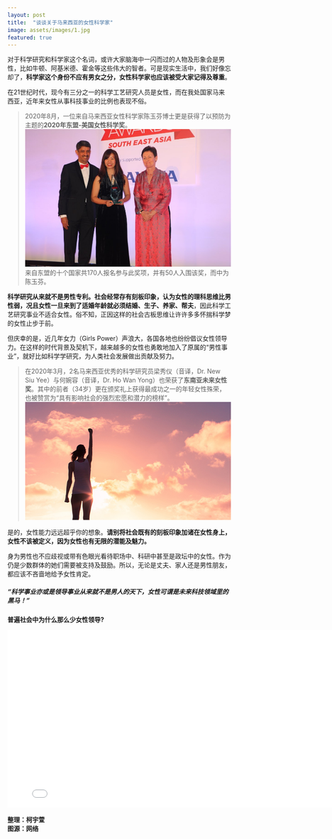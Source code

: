 ```yaml
---
layout: post
title:  "谈谈关于马来西亚的女性科学家"
image: assets/images/1.jpg
featured: true
---
```


对于科学研究和科学家这个名词，或许大家脑海中一闪而过的人物及形象会是男性，比如牛顿、阿基米德、霍金等这些伟大的智者。可是现实生活中，我们好像忘却了，**科学家这个身份不应有男女之分，女性科学家也应该被受大家记得及尊重**。

在21世纪时代，现今有三分之一的科学工艺研究人员是女性，而在我处国家马来西亚，近年来女性从事科技事业的比例也表现不俗。   

> 2020年8月，一位来自马来西亚女性科学家陈玉芬博士更是获得了以预防为主题的**2020年东盟-美国女性科学奖**。
> ![002](../assets/images/2.jpg)
> 来自东盟的十个国家共170人报名参与此奖项，并有50人入围该奖，而中为陈玉芬。


**科学研究从来就不是男性专利。**社会经常存有刻板印象，认为女性的理科思维比男性弱，况且女性一旦来到了适婚年龄就必须**结婚、生子、养家、帮夫**，因此科学工艺研究事业不适合女性。俗不知，正因这样的社会古板思维让许许多多怀揣科学梦的女性止步于前。

但庆幸的是，近几年女力（Girls Power）声浪大，各国各地也纷纷倡议女性领导力。在这样的时代背景及契机下，越来越多的女性也勇敢地加入了原属的“男性事业”，就好比如科学学研究，为人类社会发展做出贡献及努力。

> 在2020年3月，2名马来西亚优秀的科学研究员梁秀仪（音译，Dr. New Siu Yee）与何婉容（音译，Dr. Ho Wan Yong）也荣获了**东南亚未来女性奖**。其中的前者（34岁）更在颁奖礼上获得最成功之一的年轻女性殊荣，也被赞赏为“具有影响社会的强烈宏愿和潜力的榜样”。
> ![003](../assets/images/3.jpg)


是的，女性能力远远超乎你的想象。**请别将社会既有的刻板印象加诸在女性身上，女性不该被定义，因为女性也有无限的潜能及魅力。**


身为男性也不应歧视或带有色眼光看待职场中、科研中甚至是政坛中的女性。作为仍是少数群体的她们需要被支持及鼓励。所以，无论是丈夫、家人还是男性朋友，都应该不吝啬地给予女性肯定。

##### “科学事业亦或是领导事业从来就不是男人的天下，女性可谓是未来科技领域里的黑马！”





 **普遍社会中为什么那么少女性领导?**
 <iframe width="800" height="400" src="//player.bilibili.com/player.html?aid=21946204&bvid=BV1rW411K7Le&cid=36248978&page=1" scrolling="no" border="0" frameborder="no" framespacing="0" allowfullscreen="true"> </iframe>



**整理：柯宇萱**  
**图源：网络**
